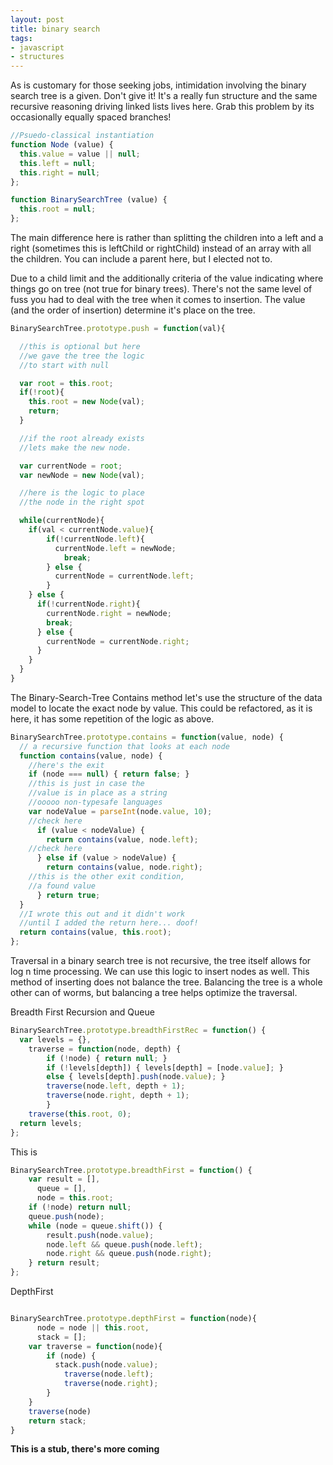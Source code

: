 ```yaml
---
layout: post
title: binary search
tags:
- javascript
- structures
---
```


As is customary for those seeking jobs, intimidation involving the binary search tree is a given. Don't give it! It's a really fun structure and the same recursive reasoning driving linked lists lives here. Grab this problem by its occasionally equally spaced branches!

```javascript
//Psuedo-classical instantiation
function Node (value) {
  this.value = value || null;
  this.left = null;
  this.right = null;
};

function BinarySearchTree (value) {
  this.root = null;
};
```

The main difference here is rather than splitting the children into a left and a right (sometimes this is leftChild or rightChild) instead of an array with all the children. You can include a parent here, but I elected not to.

Due to a child limit and the additionally criteria of the value indicating where things go on tree (not true for binary trees). There's not the same level of fuss you had to deal with the tree when it comes to insertion. The value (and the order of insertion) determine it's place on the tree.

```javascript
BinarySearchTree.prototype.push = function(val){

  //this is optional but here
  //we gave the tree the logic
  //to start with null

  var root = this.root;
  if(!root){
    this.root = new Node(val);
    return;
  }

  //if the root already exists
  //lets make the new node.

  var currentNode = root;
  var newNode = new Node(val);

  //here is the logic to place
  //the node in the right spot

  while(currentNode){
    if(val < currentNode.value){
        if(!currentNode.left){
          currentNode.left = newNode;
            break;
        } else {
          currentNode = currentNode.left;
        }
    } else {
      if(!currentNode.right){
        currentNode.right = newNode;
        break;
      } else {
        currentNode = currentNode.right;
      }
    }
  }
}
```

The Binary-Search-Tree Contains method let's use the structure of the data model to locate the exact node by value. This could be refactored, as it is here, it has some repetition of the logic as above.

```javascript
BinarySearchTree.prototype.contains = function(value, node) {
  // a recursive function that looks at each node
  function contains(value, node) {
    //here's the exit
    if (node === null) { return false; }
    //this is just in case the
    //value is in place as a string
    //ooooo non-typesafe languages
    var nodeValue = parseInt(node.value, 10);
    //check here
      if (value < nodeValue) {
        return contains(value, node.left);
    //check here
      } else if (value > nodeValue) {
        return contains(value, node.right);
    //this is the other exit condition,
    //a found value
      } return true;
  }
  //I wrote this out and it didn't work
  //until I added the return here... doof!
  return contains(value, this.root);
};
```

Traversal in a binary search tree is not recursive, the tree itself allows for log n time processing. We can use this logic to insert nodes as well. This method of inserting does not balance the tree. Balancing the tree is a whole other can of worms, but balancing a tree helps optimize the traversal.

<!-- Least Common Ancestor

```javascript

BinarySearchTree.prototype.getLCA = function(node, a, b){
	if (node === null) { return null; }
	if (node === a || node === b) { return node; }
	left = BinarySearchTree.prototype.getLCA(node.left, a, b);
	right = BinarySearchTree.prototype.getLCA(node.right, a, b);
	if (left !== null && right !== null) { return node; }
	if (left === null) { return right; }
	else { return left; }
}

``` -->

Breadth First Recursion and Queue

```javascript
BinarySearchTree.prototype.breadthFirstRec = function() {
  var levels = {},
    traverse = function(node, depth) {
	    if (!node) { return null; }
	    if (!levels[depth]) { levels[depth] = [node.value]; }
	    else { levels[depth].push(node.value); }
	    traverse(node.left, depth + 1);
	    traverse(node.right, depth + 1);
		}
	traverse(this.root, 0);
  return levels;
};
```

This is  

```javascript
BinarySearchTree.prototype.breadthFirst = function() {
    var result = [],
      queue = [],
      node = this.root;
    if (!node) return null;
    queue.push(node);
    while (node = queue.shift()) {
	    result.push(node.value);
	    node.left && queue.push(node.left);
	    node.right && queue.push(node.right);
    } return result;
};
```

DepthFirst

```javascript

BinarySearchTree.prototype.depthFirst = function(node){
	  node = node || this.root,
	  stack = [];
	var traverse = function(node){
		if (node) {
		  stack.push(node.value);
			traverse(node.left);
			traverse(node.right);
		}
	}
	traverse(node)
	return stack;
}

```

**This is a stub, there's more coming**
